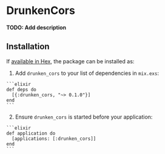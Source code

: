 # DrunkenCors

**TODO: Add description**

## Installation

If [available in Hex](https://hex.pm/docs/publish), the package can be installed as:

  1. Add `drunken_cors` to your list of dependencies in `mix.exs`:

    ```elixir
    def deps do
      [{:drunken_cors, "~> 0.1.0"}]
    end
    ```

  2. Ensure `drunken_cors` is started before your application:

    ```elixir
    def application do
      [applications: [:drunken_cors]]
    end
    ```

